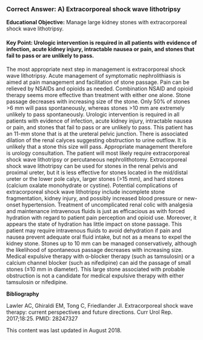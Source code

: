 
### Correct Answer: A) Extracorporeal shock wave lithotripsy 

**Educational Objective:** Manage large kidney stones with extracorporeal shock wave lithotripsy.

#### **Key Point:** Urologic intervention is required in all patients with evidence of infection, acute kidney injury, intractable nausea or pain, and stones that fail to pass or are unlikely to pass.

The most appropriate next step in management is extracorporeal shock wave lithotripsy. Acute management of symptomatic nephrolithiasis is aimed at pain management and facilitation of stone passage. Pain can be relieved by NSAIDs and opioids as needed. Combination NSAID and opioid therapy seems more effective than treatment with either one alone. Stone passage decreases with increasing size of the stone. Only 50% of stones >6 mm will pass spontaneously, whereas stones >10 mm are extremely unlikely to pass spontaneously. Urologic intervention is required in all patients with evidence of infection, acute kidney injury, intractable nausea or pain, and stones that fail to pass or are unlikely to pass. This patient has an 11-mm stone that is at the ureteral pelvic junction. There is associated dilation of the renal calyces suggesting obstruction to urine outflow. It is unlikely that a stone this size will pass. Appropriate management therefore is urology consultation. The patient will most likely require extracorporeal shock wave lithotripsy or percutaneous nephrolithotomy. Extracorporeal shock wave lithotripsy can be used for stones in the renal pelvis and proximal ureter, but it is less effective for stones located in the mid/distal ureter or the lower pole calyx, larger stones (>15 mm), and hard stones (calcium oxalate monohydrate or cystine). Potential complications of extracorporeal shock wave lithotripsy include incomplete stone fragmentation, kidney injury, and possibly increased blood pressure or new-onset hypertension.
Treatment of uncomplicated renal colic with analgesia and maintenance intravenous fluids is just as efficacious as with forced hydration with regard to patient pain perception and opioid use. Moreover, it appears the state of hydration has little impact on stone passage. This patient may require intravenous fluids to avoid dehydration if pain and nausea prevent adequate oral fluid intake, but not as a means to expel the kidney stone.
Stones up to 10 mm can be managed conservatively, although the likelihood of spontaneous passage decreases with increasing size. Medical expulsive therapy with α-blocker therapy (such as tamsulosin) or a calcium channel blocker (such as nifedipine) can aid the passage of small stones (≤10 mm in diameter). This large stone associated with probable obstruction is not a candidate for medical expulsive therapy with either tamsulosin or nifedipine.

**Bibliography**

Lawler AC, Ghiraldi EM, Tong C, Friedlander JI. Extracorporeal shock wave therapy: current perspectives and future directions. Curr Urol Rep. 2017;18:25. PMID: 28247327

This content was last updated in August 2018.